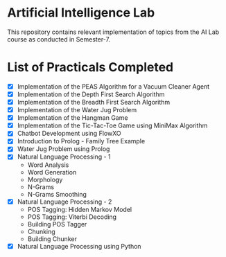 # Artificial Intelligence Lab
This repository contains relevant implementation of topics from the AI Lab course as conducted in Semester-7.

# List of Practicals Completed

* [x] Implementation of the PEAS Algorithm for a Vacuum Cleaner Agent
* [x] Implementation of the Depth First Search Algorithm
* [x] Implementation of the Breadth First Search Algorithm
* [x] Implementation of the Water Jug Problem
* [x] Implementation of the Hangman Game
* [x] Implementation of the Tic-Tac-Toe Game using MiniMax Algorithm
* [x] Chatbot Development using FlowXO
* [x] Introduction to Prolog - Family Tree Example
* [x] Water Jug Problem using Prolog
* [x] Natural Language Processing - 1
    - Word Analysis
    - Word Generation
    - Morphology
    - N-Grams
    - N-Grams Smoothing
* [x] Natural Language Processing - 2
    - POS Tagging: Hidden Markov Model
    - POS Tagging: Viterbi Decoding
    - Building POS Tagger
    - Chunking
    - Building Chunker
* [x] Natural Language Processing using Python